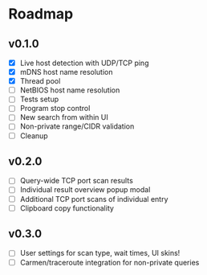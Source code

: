 Roadmap
===

## v0.1.0
- [x] Live host detection with UDP/TCP ping
- [x] mDNS host name resolution
- [x] Thread pool
- [ ] NetBIOS host name resolution
- [ ] Tests setup
- [ ] Program stop control
- [ ] New search from within UI
- [ ] Non-private range/CIDR validation
- [ ] Cleanup

## v0.2.0
- [ ] Query-wide TCP port scan results
- [ ] Individual result overview popup modal
- [ ] Additional TCP port scans of individual entry
- [ ] Clipboard copy functionality

## v0.3.0
- [ ] User settings for scan type, wait times, UI skins!
- [ ] Carmen/traceroute integration for non-private queries

